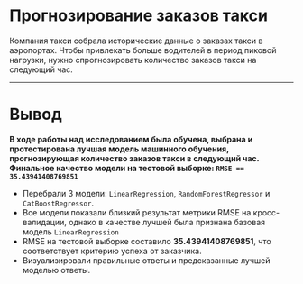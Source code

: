 # Прогнозирование заказов такси 
Компания такси собрала исторические данные о заказах такси в аэропортах. Чтобы привлекать больше водителей в период пиковой нагрузки, нужно спрогнозировать количество заказов такси на следующий час.


---
# Вывод 
**В ходе работы над исследованием была обучена, выбрана и протестирована лучшая модель машинного обучения, прогнозирующая количество заказов такси в следующий час. Финальное качество модели на тестовой выборке: `RMSE == 35.43941408769851`** 

- Перебрали 3 модели: `LinearRegression`, `RandomForestRegressor` и `CatBoostRegressor`.
- Все модели показали близкий результат метрики RMSE на кросс-валидации, однако в качестве лучшей была признана базовая модель `LinearRegression` 
- RMSE на тестовой выборке составило **35.43941408769851**, что соответствует критерию успеха от заказчика.
- Визуализировали правильные ответы и предсказанные лучшей моделью ответы. 
